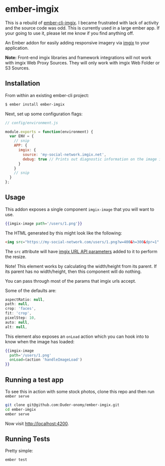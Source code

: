 # ember-imgix

<!-- [![Build Status](https://travis-ci.org/imgix/ember-cli-imgix.png?branch=master)](https://travis-ci.org/imgix/ember-cli-imgix) -->

This is a rebuild of [ember-cli-imgix](https://github.com/imgix/ember-cli-imgix).
I became frustrated with lack of activity and the source code was odd.
This is currently used in a large ember app. If your going to use it, please let me know if you find anything off.

An Ember addon for easily adding responsive imagery via [imgix](https://www.imgix.com) to your application.

**Note:** Front-end imgix libraries and framework integrations will not work with imgix Web Proxy Sources. They will only work with imgix Web Folder or S3 Sources.

## Installation

From within an existing ember-cli project:

```bash
$ ember install ember-imgix
```

Next, set up some configuration flags:

```javascript
// config/environment.js

module.exports = function(environment) {
  var ENV = {
    // snip
    APP: {
      imgix: {
        source: 'my-social-network.imgix.net',
        debug: true // Prints out diagnostic information on the image itself. Turn off in production.
      }
    }
    // snip
  }
};
```

## Usage

This addon exposes a single component `imgix-image` that you will want to use.

```hbs
{{imgix-image path='/users/1.png'}}
```

The HTML generated by this might look like the following:

```html
<img src="https://my-social-network.com/users/1.png?w=400&h=300&dpr=1" >
```

The `src` attribute will have [imgix URL API parameters](https://www.imgix.com/docs/reference) added to it to perform the resize.

Note! This element works by calculating the width/height from its parent. If its parent has no width/height, then this component will do nothing.

You can pass through most of the params that imgix urls accept.

Some of the defaults are:

```javascript
aspectRatio: null,
path: null,
crop: 'faces',
fit: 'crop',
pixelStep: 10,
auto: null,
alt: null,
```

This element also exposes an `onLoad` action which you can hook into to know when the image has loaded:

```hbs
{{imgix-image
  path='/users/1.png'
  onLoad=(action 'handleImageLoad')
}}
```

## Running a test app

To see this in action with some stock photos, clone this repo and then run `ember serve`

```bash
git clone git@github.com:Duder-onomy/ember-imgix.git
cd ember-imgix
ember serve
```

Now visit [http://localhost:4200](http://localhost:4200).

## Running Tests

Pretty simple:

```base
ember test
```

